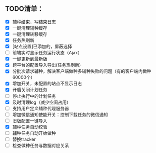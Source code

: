 ## TODO清单：

- [x] 辅种结束，写结束日志
- [x] 一键清理辅种缓存
- [x] 一键清理转移缓存
- [x] 任务热刷新
- [x] [站点设置]已添加的，屏蔽选择
- [ ] 前端实时显示任务运行状态（Ajax）
- [x] 一键更新到最新版
- [x] 跨平台的配置导入导出(任务热刷新)
- [x] 分批次请求辅种，解决客户端做种多辅种失败的问题（有的客户端内做种60000个）
- [x] 增加开关，未配置的站点不显示日志
- [x] 开启关闭计划任务
- [ ] 停止执行中的计划任务
- [x] 及时清理log（减少空间占用）
- [ ] 支持用户定义辅种代理服务器
- [ ] 增加微信通知使能开关：控制下载任务的微信通知
- [ ] 旧版配置一键导入
- [x] 辅种任务自动校验
- [ ] 辅种任务自动开始做种
- [ ] 替换tracker
- [ ] 检查做种任务与数据对应关系